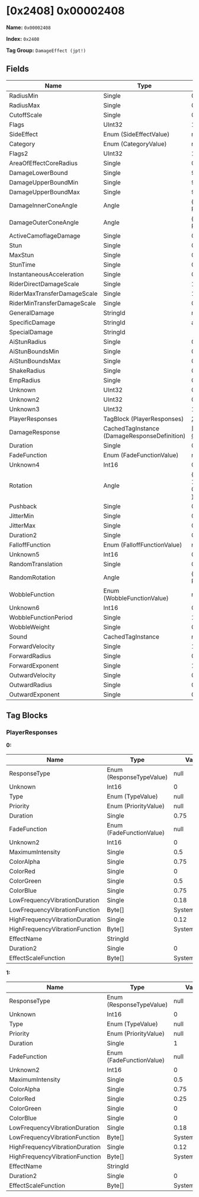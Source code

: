 # [0x2408] 0x00002408

**Name:** ```0x00002408```

**Index:** ```0x2408```

**Tag Group:** ```DamageEffect (jpt!)```

## Fields

Name	| Type	| Value
---	|---	|---	|
RadiusMin	|Single	|0
RadiusMax	|Single	|0
CutoffScale	|Single	|0
Flags	|UInt32	|1
SideEffect	|Enum (SideEffectValue)	|null
Category	|Enum (CategoryValue)	|null
Flags2	|UInt32	|16389
AreaOfEffectCoreRadius	|Single	|0
DamageLowerBound	|Single	|90
DamageUpperBoundMin	|Single	|90
DamageUpperBoundMax	|Single	|90
DamageInnerConeAngle	|Angle	|{ Degrees: 0, Radians: 0 }
DamageOuterConeAngle	|Angle	|{ Degrees: 0, Radians: 0 }
ActiveCamoflageDamage	|Single	|0.9
Stun	|Single	|0
MaxStun	|Single	|0
StunTime	|Single	|0
InstantaneousAcceleration	|Single	|0.75
RiderDirectDamageScale	|Single	|1
RiderMaxTransferDamageScale	|Single	|1
RiderMinTransferDamageScale	|Single	|0
GeneralDamage	|StringId	|melee
SpecificDamage	|StringId	|anti_flood
SpecialDamage	|StringId	|
AiStunRadius	|Single	|0
AiStunBoundsMin	|Single	|0
AiStunBoundsMax	|Single	|0
ShakeRadius	|Single	|0
EmpRadius	|Single	|0
Unknown	|UInt32	|0
Unknown2	|UInt32	|0
Unknown3	|UInt32	|1065353216
PlayerResponses	|TagBlock (PlayerResponses)	|[2](#playerresponses)
DamageResponse	|CachedTagInstance (DamageResponseDefinition)	|[[0x0E20] 0x00000E20](../DamageResponseDefinition/0E20.md)
Duration	|Single	|0.4
FadeFunction	|Enum (FadeFunctionValue)	|null
Unknown4	|Int16	|0
Rotation	|Angle	|{ Degrees: 1.2, Radians: 0.02094395 }
Pushback	|Single	|0.25
JitterMin	|Single	|0
JitterMax	|Single	|0
Duration2	|Single	|0
FalloffFunction	|Enum (FalloffFunctionValue)	|null
Unknown5	|Int16	|0
RandomTranslation	|Single	|0
RandomRotation	|Angle	|{ Degrees: 0, Radians: 0 }
WobbleFunction	|Enum (WobbleFunctionValue)	|null
Unknown6	|Int16	|0
WobbleFunctionPeriod	|Single	|1
WobbleWeight	|Single	|0
Sound	|CachedTagInstance	|null
ForwardVelocity	|Single	|15
ForwardRadius	|Single	|0.2
ForwardExponent	|Single	|1
OutwardVelocity	|Single	|0
OutwardRadius	|Single	|0
OutwardExponent	|Single	|0


## Tag Blocks

### PlayerResponses

**0:**

Name	| Type	| Value
---	|---	|---	|
ResponseType	|Enum (ResponseTypeValue)	|null
Unknown	|Int16	|0
Type	|Enum (TypeValue)	|null
Priority	|Enum (PriorityValue)	|null
Duration	|Single	|0.75
FadeFunction	|Enum (FadeFunctionValue)	|null
Unknown2	|Int16	|0
MaximumIntensity	|Single	|0.5
ColorAlpha	|Single	|0.75
ColorRed	|Single	|0
ColorGreen	|Single	|0.5
ColorBlue	|Single	|0.75
LowFrequencyVibrationDuration	|Single	|0.18
LowFrequencyVibrationFunction	|Byte[]	|System.Byte[]
HighFrequencyVibrationDuration	|Single	|0.12
HighFrequencyVibrationFunction	|Byte[]	|System.Byte[]
EffectName	|StringId	|
Duration2	|Single	|0
EffectScaleFunction	|Byte[]	|System.Byte[]


**1:**

Name	| Type	| Value
---	|---	|---	|
ResponseType	|Enum (ResponseTypeValue)	|null
Unknown	|Int16	|0
Type	|Enum (TypeValue)	|null
Priority	|Enum (PriorityValue)	|null
Duration	|Single	|1
FadeFunction	|Enum (FadeFunctionValue)	|null
Unknown2	|Int16	|0
MaximumIntensity	|Single	|0.5
ColorAlpha	|Single	|0.75
ColorRed	|Single	|0.25
ColorGreen	|Single	|0
ColorBlue	|Single	|0
LowFrequencyVibrationDuration	|Single	|0.18
LowFrequencyVibrationFunction	|Byte[]	|System.Byte[]
HighFrequencyVibrationDuration	|Single	|0.12
HighFrequencyVibrationFunction	|Byte[]	|System.Byte[]
EffectName	|StringId	|
Duration2	|Single	|0
EffectScaleFunction	|Byte[]	|System.Byte[]


